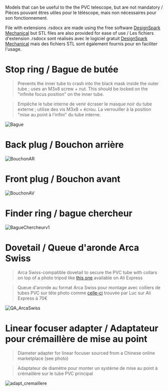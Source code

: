 Models that can be useful to the the PVC telescope, but are not mandatory / Pièces pouvant êtres utiles pour le téléscope, mais non nécessaires pour son fonctionnement.

File with extensions .rsdocx are made using the free software [DesignSpark Mechanical](https://en.wikipedia.org/wiki/DesignSpark_Mechanical) but STL files are also provided for ease of use / Les fichiers d'extension .rsdocx sont réalisés avec le logiciel gratuit [DesignSpark Mechanical](https://en.wikipedia.org/wiki/DesignSpark_Mechanical) mais des fichiers STL sont également fournis pour en faciliter l'usage.

# Stop ring / Bague de butée #
> Prevents the inner tube to crash into the black mask inside the outer tube ; uses an M3x8 screw + nut. This should be locked on the "infinite focus position" on the inner tube.

> Empêche le tube interne de venir écraser le masque noir du tube externe ; utilise des vis M3x8 + écrou. La verrouiller à la position "mise au point à l'infini" du tube interne.

![Bague](Lunette-BagueButee.png)

# Back plug / Bouchon arrière #

![BouchonAR](Lunette-BouchonAR.png)

# Front plug / Bouchon avant #

![BouchonAV](Lunette-BouchonAV.png)

# Finder ring / bague chercheur

![BagueChercheurv1](LunetteDIY60-BagueChercheur.jpg)

# Dovetail / Queue d'aronde Arca Swiss #

> Arca Swiss-compatible dovetail to secure the PVC tube with collars on top of a photo tripod like [this one](https://en.aliexpress.com/item/1005004657916177.html) available on Ali Express
 
> Queue d'aronde au format Arca Swiss pour montage avec colliers de tubes PVC sur tête photo comme [celle-ci](https://fr.aliexpress.com/item/1005004657916177.html) trouvée par Luc sur Ali Express à 70€

![QA_ArcaSwiss](arca-swiss.jpg)

# Linear focuser adapter / Adaptateur pour crémaillère de mise au point

> Diameter adapter for linear focuser sourced from a Chinese online marketplace (see photo)

> Adaptateur de diamètre pour monter un système de mise au point à crémaillère sur le tube PVC principal

![adapt_cremaillere](adapt-59-63_cremaillere.png)
